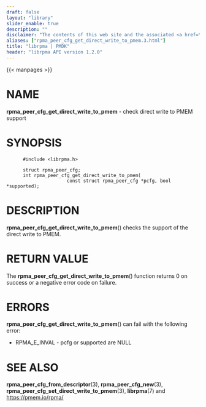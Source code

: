 ```yaml
---
draft: false
layout: "library"
slider_enable: true
description: ""
disclaimer: "The contents of this web site and the associated <a href=\"https://github.com/pmem\">GitHub repositories</a> are BSD-licensed open source."
aliases: ["rpma_peer_cfg_get_direct_write_to_pmem.3.html"]
title: "librpma | PMDK"
header: "librpma API version 1.2.0"
---
```

{{< manpages >}}

[comment]: <> (SPDX-License-Identifier: BSD-3-Clause)
[comment]: <> (Copyright 2020-2023, Intel Corporation)

# NAME

**rpma_peer_cfg_get_direct_write_to_pmem** - check direct write to PMEM
support

# SYNOPSIS

          #include <librpma.h>

          struct rpma_peer_cfg;
          int rpma_peer_cfg_get_direct_write_to_pmem(
                          const struct rpma_peer_cfg *pcfg, bool *supported);

# DESCRIPTION

**rpma_peer_cfg_get_direct_write_to_pmem**() checks the support of the
direct write to PMEM.

# RETURN VALUE

The **rpma_peer_cfg_get_direct_write_to_pmem**() function returns 0 on
success or a negative error code on failure.

# ERRORS

**rpma_peer_cfg_get_direct_write_to_pmem**() can fail with the following
error:

-   RPMA_E\_INVAL - pcfg or supported are NULL

# SEE ALSO

**rpma_peer_cfg_from_descriptor**(3), **rpma_peer_cfg_new**(3),
**rpma_peer_cfg_set_direct_write_to_pmem**(3), **librpma**(7) and
https://pmem.io/rpma/
